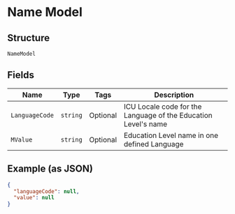 
# Name Model

## Structure

`NameModel`

## Fields

| Name | Type | Tags | Description |
|  --- | --- | --- | --- |
| `LanguageCode` | `string` | Optional | ICU Locale code for the Language of the Education Level's name |
| `MValue` | `string` | Optional | Education Level name in one defined Language |

## Example (as JSON)

```json
{
  "languageCode": null,
  "value": null
}
```

